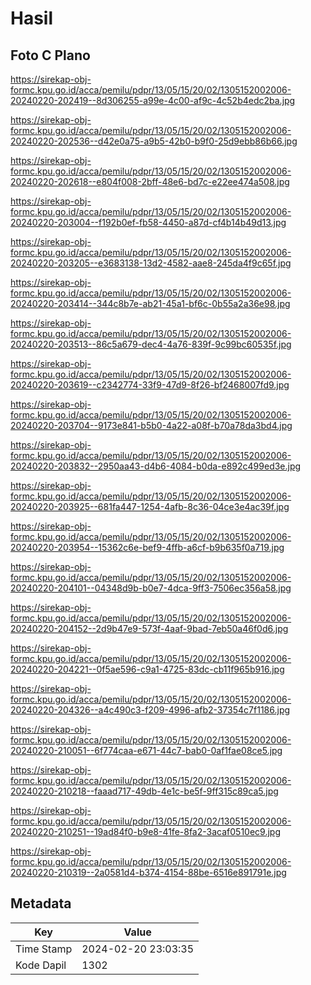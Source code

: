 # Hasil

## Foto C Plano

https://sirekap-obj-formc.kpu.go.id/acca/pemilu/pdpr/13/05/15/20/02/1305152002006-20240220-202419--8d306255-a99e-4c00-af9c-4c52b4edc2ba.jpg

https://sirekap-obj-formc.kpu.go.id/acca/pemilu/pdpr/13/05/15/20/02/1305152002006-20240220-202536--d42e0a75-a9b5-42b0-b9f0-25d9ebb86b66.jpg

https://sirekap-obj-formc.kpu.go.id/acca/pemilu/pdpr/13/05/15/20/02/1305152002006-20240220-202618--e804f008-2bff-48e6-bd7c-e22ee474a508.jpg

https://sirekap-obj-formc.kpu.go.id/acca/pemilu/pdpr/13/05/15/20/02/1305152002006-20240220-203004--f192b0ef-fb58-4450-a87d-cf4b14b49d13.jpg

https://sirekap-obj-formc.kpu.go.id/acca/pemilu/pdpr/13/05/15/20/02/1305152002006-20240220-203205--e3683138-13d2-4582-aae8-245da4f9c65f.jpg

https://sirekap-obj-formc.kpu.go.id/acca/pemilu/pdpr/13/05/15/20/02/1305152002006-20240220-203414--344c8b7e-ab21-45a1-bf6c-0b55a2a36e98.jpg

https://sirekap-obj-formc.kpu.go.id/acca/pemilu/pdpr/13/05/15/20/02/1305152002006-20240220-203513--86c5a679-dec4-4a76-839f-9c99bc60535f.jpg

https://sirekap-obj-formc.kpu.go.id/acca/pemilu/pdpr/13/05/15/20/02/1305152002006-20240220-203619--c2342774-33f9-47d9-8f26-bf2468007fd9.jpg

https://sirekap-obj-formc.kpu.go.id/acca/pemilu/pdpr/13/05/15/20/02/1305152002006-20240220-203704--9173e841-b5b0-4a22-a08f-b70a78da3bd4.jpg

https://sirekap-obj-formc.kpu.go.id/acca/pemilu/pdpr/13/05/15/20/02/1305152002006-20240220-203832--2950aa43-d4b6-4084-b0da-e892c499ed3e.jpg

https://sirekap-obj-formc.kpu.go.id/acca/pemilu/pdpr/13/05/15/20/02/1305152002006-20240220-203925--681fa447-1254-4afb-8c36-04ce3e4ac39f.jpg

https://sirekap-obj-formc.kpu.go.id/acca/pemilu/pdpr/13/05/15/20/02/1305152002006-20240220-203954--15362c6e-bef9-4ffb-a6cf-b9b635f0a719.jpg

https://sirekap-obj-formc.kpu.go.id/acca/pemilu/pdpr/13/05/15/20/02/1305152002006-20240220-204101--04348d9b-b0e7-4dca-9ff3-7506ec356a58.jpg

https://sirekap-obj-formc.kpu.go.id/acca/pemilu/pdpr/13/05/15/20/02/1305152002006-20240220-204152--2d9b47e9-573f-4aaf-9bad-7eb50a46f0d6.jpg

https://sirekap-obj-formc.kpu.go.id/acca/pemilu/pdpr/13/05/15/20/02/1305152002006-20240220-204221--0f5ae596-c9a1-4725-83dc-cb11f965b916.jpg

https://sirekap-obj-formc.kpu.go.id/acca/pemilu/pdpr/13/05/15/20/02/1305152002006-20240220-204326--a4c490c3-f209-4996-afb2-37354c7f1186.jpg

https://sirekap-obj-formc.kpu.go.id/acca/pemilu/pdpr/13/05/15/20/02/1305152002006-20240220-210051--6f774caa-e671-44c7-bab0-0af1fae08ce5.jpg

https://sirekap-obj-formc.kpu.go.id/acca/pemilu/pdpr/13/05/15/20/02/1305152002006-20240220-210218--faaad717-49db-4e1c-be5f-9ff315c89ca5.jpg

https://sirekap-obj-formc.kpu.go.id/acca/pemilu/pdpr/13/05/15/20/02/1305152002006-20240220-210251--19ad84f0-b9e8-41fe-8fa2-3acaf0510ec9.jpg

https://sirekap-obj-formc.kpu.go.id/acca/pemilu/pdpr/13/05/15/20/02/1305152002006-20240220-210319--2a0581d4-b374-4154-88be-6516e891791e.jpg


## Metadata

| Key        | Value               |
| ---------- | ------------------- |
| Time Stamp | 2024-02-20 23:03:35 |
| Kode Dapil | 1302                |



